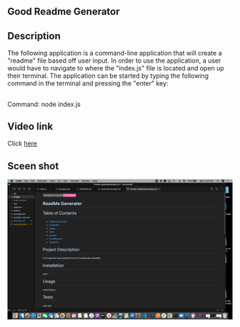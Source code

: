 ## Good Readme Generator

## Description
The following application is a command-line application that will create a "readme" file based off user input.  In order to use the application, a user
would have to navigate to where the "index.js" file is located and open up their terminal.  The application can be started by typing the following command in the
terminal and pressing the "enter" key:
##
Command: node index.js
## Video link
Click [here](https://www.youtube.com/watch?v=K7tTgxrh4YY&feature=youtu.be)
## Sceen shot
![readme screenshot](images/readmescreen.png)